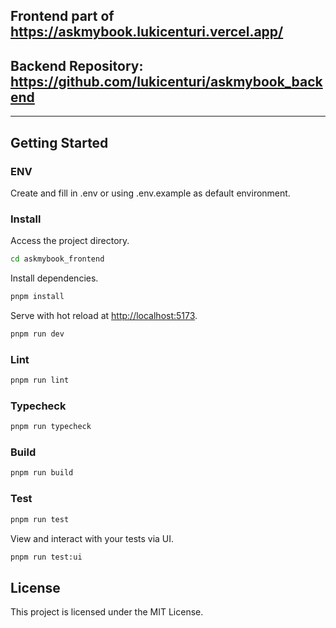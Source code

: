 ## Frontend part of https://askmybook.lukicenturi.vercel.app/
## Backend Repository: https://github.com/lukicenturi/askmybook_backend

---
## Getting Started

### ENV
Create and fill in .env or using .env.example as default environment.

### Install
Access the project directory.

```bash
cd askmybook_frontend
```

Install dependencies.

```bash
pnpm install
```

Serve with hot reload at <http://localhost:5173>.

```bash
pnpm run dev
```

### Lint

```bash
pnpm run lint
```

### Typecheck

```bash
pnpm run typecheck
```

### Build

```bash
pnpm run build
```

### Test

```bash
pnpm run test
```

View and interact with your tests via UI.

```bash
pnpm run test:ui
```

## License

This project is licensed under the MIT License.
